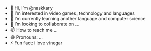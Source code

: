 - 👋 Hi, I’m @naskkary
- 👀 I’m interested in video games, technology and languages
- 🌱 I’m currently learning another language and computer science
- 💞️ I’m looking to collaborate on ...
- 📫 How to reach me ...
- 😄 Pronouns: ...
- ⚡ Fun fact: i love vinegar

<!---
naskkary/naskkary is a ✨ special ✨ repository because its `README.md` (this file) appears on your GitHub profile.
You can click the Preview link to take a look at your changes.
--->
